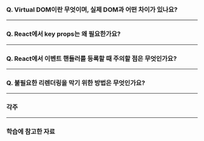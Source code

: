 ### Q. Virtual DOM이란 무엇이며, 실제 DOM과 어떤 차이가 있나요?

---

### Q. React에서 key props는 왜 필요한가요?

---

### Q. React에서 이벤트 핸들러를 등록할 때 주의할 점은 무엇인가요?

---

### Q. 불필요한 리렌더링을 막기 위한 방법은 무엇인가요?

---

### 각주

---

### 학습에 참고한 자료
